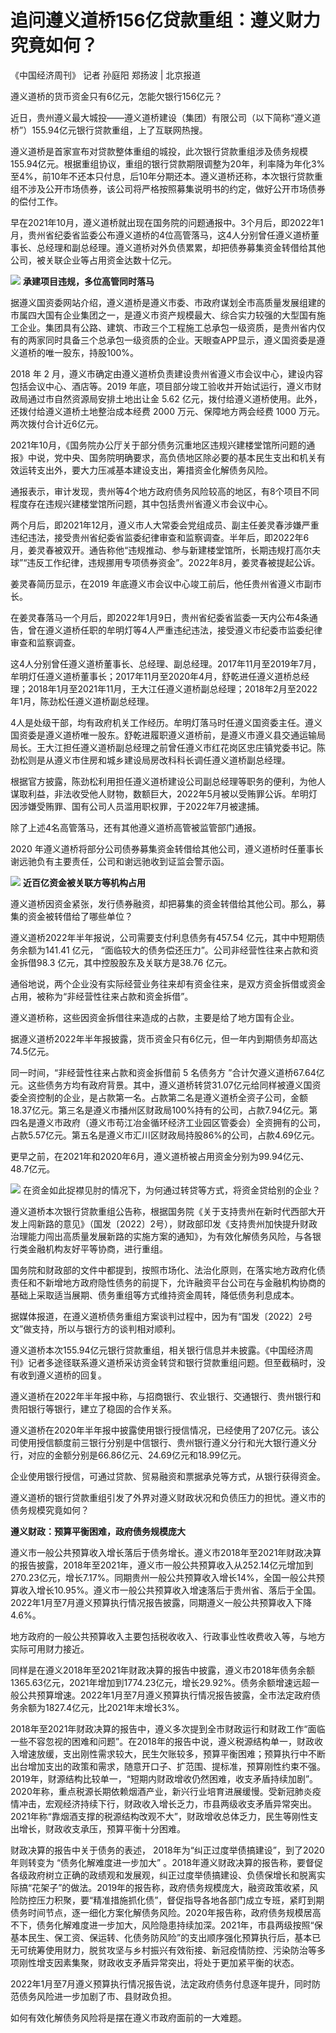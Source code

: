 # 追问遵义道桥156亿贷款重组：遵义财力究竟如何？

《中国经济周刊》 记者 孙庭阳 郑扬波 | 北京报道

遵义道桥的货币资金只有6亿元，怎能欠银行156亿元？

近日，贵州遵义最大城投——遵义道桥建设（集团）有限公司（以下简称“遵义道桥”）155.94亿元银行贷款重组，上了互联网热搜。

遵义道桥是首家宣布对贷款整体重组的城投，此次银行贷款重组涉及债务规模155.94亿元。根据重组协议，重组的银行贷款期限调整为20年，利率降为年化3%至4%，前10年不还本只付息，后10年分期还本。遵义道桥还称，本次银行贷款重组不涉及公开市场债券，该公司将严格按照募集说明书的约定，做好公开市场债券的偿付工作。

早在2021年10月，遵义道桥就出现在国务院的问题通报中。3个月后，即2022年1月，贵州省纪委省监委公布遵义道桥的4位高管落马，这4人分别曾任遵义道桥董事长、总经理和副总经理。遵义道桥对外负债累累，却把债券募集资金转借给其他公司，被关联企业等占用资金达数十亿元。

![](https://inews.gtimg.com/newsapp_bt/0/15609028718/1000)
**承建项目违规，多位高管同时落马**

据遵义国资委网站介绍，遵义道桥是遵义市委、市政府谋划全市高质量发展组建的市属四大国有企业集团之一，是遵义市资产规模最大、综合实力较强的大型国有施工企业。集团具有公路、建筑、市政三个工程施工总承包一级资质，是贵州省内仅有的两家同时具备三个总承包一级资质的企业。天眼查APP显示，遵义国资委是遵义道桥的唯一股东，持股100%。

2018 年 2 月，遵义市确定由遵义道桥负责建设贵州省遵义市会议中心，建设内容包括会议中心、酒店等。2019
年底，项目部分竣工验收并开始试运行，遵义市财政局通过市自然资源局安排土地出让金 5.62 亿元，拨付给遵义道桥使用。此外，还拨付给遵义道桥土地整治成本经费
2000 万元、保障地方两会经费 1000 万元。两次拨付合计近6亿元。

2021年10月，《国务院办公厅关于部分债务沉重地区违规兴建楼堂馆所问题的通报》中说，党中央、国务院明确要求，高负债地区除必要的基本民生支出和机关有效运转支出外，要大力压减基本建设支出，筹措资金化解债务风险。

通报表示，审计发现，贵州等4个地方政府债务风险较高的地区，有8个项目不同程度存在违规兴建楼堂馆所问题，其中包括贵州省遵义市会议中心。

两个月后，即2021年12月，遵义市人大常委会党组成员、副主任姜灵春涉嫌严重违纪违法，接受贵州省纪委省监委纪律审查和监察调查。半年后，即2022年6月，姜灵春被双开。通告称他“违规推动、参与新建楼堂馆所，长期违规打高尔夫球”“违反工作纪律，违规挪用专项债券资金”。2022年8月，姜灵春被提起公诉。

姜灵春简历显示，在2019 年底遵义市会议中心竣工前后，他任贵州省遵义市副市长。

在姜灵春落马一个月后，即2022年1月9日，贵州省纪委省监委一天内公布4条通告，曾在遵义道桥任职的牟明灯等4人严重违纪违法，接受遵义市纪委市监委纪律审查和监察调查。

这4人分别曾任遵义道桥董事长、总经理、副总经理。2017年11月至2019年7月，牟明灯任遵义道桥董事长；2017年11月至2020年4月，舒乾进任遵义道桥总经理；2018年1月至2021年11月，王大江任遵义道桥副总经理；2018年2月至2022年1月，陈劲松任遵义道桥副总经理。

4人是处级干部，均有政府机关工作经历。牟明灯落马时任遵义国资委主任。遵义国资委是遵义道桥唯一股东。舒乾进履职遵义道桥前，是遵义市遵义县交通运输局局长。王大江担任遵义道桥副总经理之前曾任遵义市红花岗区忠庄镇党委书记。陈劲松则是从遵义市住房和城乡建设局房改科科长调任遵义道桥副总经理。

根据官方披露，陈劲松利用担任遵义道桥建设公司副总经理等职务的便利，为他人谋取利益，非法收受他人财物，数额巨大，2022年5月被以受贿罪公诉。牟明灯因涉嫌受贿罪、国有公司人员滥用职权罪，于2022年7月被逮捕。

除了上述4名高管落马，还有其他遵义道桥高管被监管部门通报。

2020 年遵义道桥将部分公司债券募集资金转借给其他公司，遵义道桥时任董事长谢远驰负有主要责任，公司和谢远驰收到证监会警示函。

![](https://inews.gtimg.com/newsapp_bt/0/15609028725/1000)
**近百亿资金被关联方等机构占用**

遵义道桥因资金紧张，发行债券融资，却把募集的资金转借给其他公司。那么，募集的资金被转借给了哪些单位？

遵义道桥2022年半年报说，公司需要支付利息债务有457.54 亿元，其中中短期债务余额为141.41 亿元，
“面临较大的债务偿还压力”。公司非经营性往来占款和资金拆借98.3 亿元，其中控股股东及关联方是38.76 亿元。

通俗地说，两个企业没有实际经营业务往来却有资金往来，是双方资金拆借或资金占用，被称为“非经营性往来占款和资金拆借”。

遵义道桥称，这些因资金拆借往来造成的占款，主要是给了地方国有企业。

据遵义道桥2022年半年报披露，货币资金只有6亿元，但一年内到期债务却高达74.5亿元。

同一时间，“非经营性往来占款和资金拆借前 5 名债务方
”合计欠遵义道桥67.64亿元。这些债务方均有政府背景。其中，遵义道桥转贷31.07亿元给同样被遵义国资委全资控制的企业，是占款第一名。占款第二名是遵义道桥全资子公司，金额18.37亿元。第三名是遵义市播州区财政局100%持有的公司，占款7.94亿元。第四名是遵义市政府（遵义市苟江冶金循环经济工业园区管委会）全资拥有的公司，占款5.57亿元。第五名是遵义市汇川区财政局持股86%的公司，占款4.69亿元。

更早之前，在2021年和2020年6月，遵义道桥被占用资金分别为99.94亿元、48.7亿元。

![](https://inews.gtimg.com/newsapp_bt/0/15609028728/1000)
在资金如此捉襟见肘的情况下，为何通过转贷等方式，将资金贷给别的企业？

遵义道桥本次银行贷款重组公告称，根据国务院《关于支持贵州在新时代西部大开发上闯新路的意见》（国发〔2022〕2号），财政部印发《支持贵州加快提升财政治理能力闯出高质量发展新路的实施方案的通知》，为有效化解债务风险，与各银行类金融机构友好平等协商，进行重组。

国务院和财政部的文件中都提到，按照市场化、法治化原则，在落实地方政府化债责任和不新增地方政府隐性债务的前提下，允许融资平台公司在与金融机构协商的基础上采取适当展期、债务重组等方式维持资金周转，降低债务利息成本。

据媒体报道，在遵义道桥债务重组方案谈判过程中，因为有“国发〔2022〕2号文”做支持，所以与银行方的谈判相对顺利。

遵义道桥本次155.94亿元银行贷款重组，相关银行信息并未披露。《中国经济周刊》记者多途径联系遵义道桥采访资金转贷和银行贷款重组问题。但至截稿时，没有收到遵义道桥的回复。

遵义道桥在2022年半年报中称，与招商银行、农业银行、交通银行、贵州银行和贵阳银行等银行，建立了稳固的合作关系。

遵义道桥在2020年半年报中披露使用银行授信情况，已经使用了207亿元。该公司使用授信额度前三银行分别是中信银行、贵州银行遵义分行和光大银行遵义分行，对应的金额分别是66.86亿元、24.69亿元和18.99亿元。

企业使用银行授信，可通过贷款、贸易融资和票据承兑等方式，从银行获得资金。

遵义道桥的银行贷款重组引发了外界对遵义财政状况和负债压力的担忧。遵义市的债务规模究竟如何？

**遵义财政：预算平衡困难，政府债务规模庞大**

遵义市一般公共预算收入增长落后于债务增长。遵义市2018年至2021年财政决算的报告披露，2018年至2021年，遵义市一般公共预算收入从252.14亿元增加到270.23亿元，增长7.17%。同期贵州一般公共预算收入增长14%，全国一般公共预算收入增长10.95%。遵义市一般公共预算收入增速落后于贵州省、落后于全国。2022年1月至7月遵义预算执行情况报告披露，同期遵义一般公共预算收入下降4.6%。

地方政府的一般公共预算收入主要包括税收收入、行政事业性收费收入等，与地方实际可用财力接近。

同样是在遵义2018年至2021年财政决算的报告中披露，遵义市2018年债务余额1365.63亿元，2021年增加到1774.23亿元，增长29.92%。债务余额增速远超一般公共预算增速。2022年1月至7月遵义预算执行情况报告披露，全市法定政府债务余额为1827.4亿元，比2021年末增长3%。

2018年至2021年财政决算的报告中，遵义多次提到全市财政运行和财政工作“面临一些不容忽视的困难和问题”。在2018年的报告中说，遵义税源结构单一，财政收入增速放缓，支出刚性需求较大，民生欠账较多，预算平衡困难；预算执行中不断出台增加支出的政策和需求，随意开口子、扩范围、提标准，预算刚性约束不强。2019年，财源结构比较单一，“短期内财政增收仍然困难，收支矛盾持续加剧”。2020年称，重点税源长期依赖烟酒产业，新兴行业培育进展缓慢。受新冠肺炎疫情冲击，宏观经济持续下行，财政收入增长乏力，市县两级收支矛盾异常突出。2021年称“靠烟酒支撑的税源结构改观不大”，财政增收总体乏力，民生等刚性支出增长，财政收支承压，预算平衡十分困难。

财政决算的报告中关于债务的表述， 2018年为“纠正过度举债搞建设”，到了2020年则转变为 “债务化解难度进一步加大”
。2018年遵义财政决算的报告称，要督促各级政府树立正确的政绩观和发展观，纠正过度举债搞建设、负债保增长和脱离实际搞“花架子”的做法。2019年的报告称，政府债务规模庞大，融资政策收紧，风险防控压力积聚，要“精准措施抓化债”，督促指导各地各部门成立专班，紧盯到期债务时间节点，逐一细化方案化解债务风险。2020年报告称，政府债务规模居高不下，债务化解难度进一步加大，风险隐患持续加深。2021年，市县两级按照“保基本民生、保工资、保运转、化债务防风险”的支出顺序强化预算执行后，基本已无可统筹使用财力，脱贫攻坚与乡村振兴有效衔接、新冠疫情防控、污染防治等多项刚性增支因素集聚，财政收支矛盾异常突出，将处于更加紧平衡的状态。

2022年1月至7月遵义预算执行情况报告说，法定政府债务付息逐年提升，同时防范债务风险进一步加剧了市、县财政负担。

如何有效化解债务风险将是摆在遵义市政府面前的一大难题。


